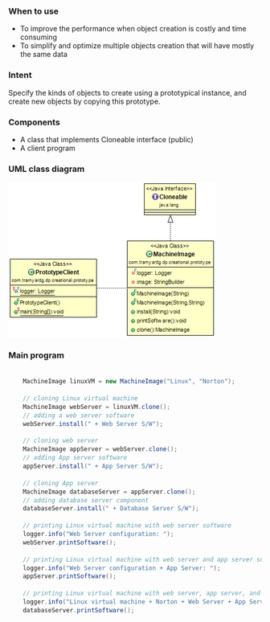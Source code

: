 ### When to use 
- To improve the performance when object creation is costly and time consuming
- To simplify and optimize multiple objects creation that will have mostly the same data

### Intent
Specify the kinds of objects to create using a prototypical instance, and create new objects by copying this prototype.

### Components 
- A class that implements Cloneable interface (public)
- A client program

### UML class diagram
![UML](https://github.com/tramyardg/tramyardg-gof-dp/blob/master/src/main/java/com/tramyardg/dp/creational/prototype/img_prototype_uml.png)

### Main program
```java

	MachineImage linuxVM = new MachineImage("Linux", "Norton");
	
	// cloning Linux virtual machine
	MachineImage webServer = linuxVM.clone();
	// adding a web server software
	webServer.install(" + Web Server S/W");
	
	// cloning web server
	MachineImage appServer = webServer.clone();
	// adding App server software 
	appServer.install(" + App Server S/W");
	
	// cloning App server
	MachineImage databaseServer = appServer.clone();
	// adding database server component
	databaseServer.install(" + Database Server S/W");
	
	// printing Linux virtual machine with web server software
	logger.info("Web Server configuration: ");
	webServer.printSoftware();
	
	// printing Linux virtual machine with web server and app server software
	logger.info("Web Server configuration + App Server: ");
	appServer.printSoftware();
	
	// printing Linux virtual machine with web server, app server, and database server components.
	logger.info("Linux virtual machine + Norton + Web Server + App Server + Database Server: ");
	databaseServer.printSoftware();

```
